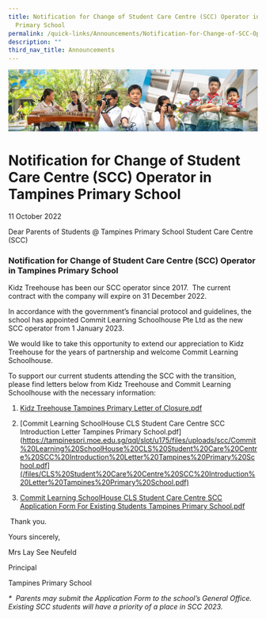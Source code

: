 ```yaml
---
title: Notification for Change of Student Care Centre (SCC) Operator in Tampines
  Primary School
permalink: /quick-links/Announcements/Notification-for-Change-of-SCC-Operator-in-Tampines-Primary-School/
description: ""
third_nav_title: Announcements
---
```

![](/images/AboutUs.jpg)


Notification for Change of Student Care Centre (SCC) Operator in Tampines Primary School
========================================================================================

11 October 2022

  

Dear Parents of Students @ Tampines Primary School Student Care Centre (SCC)

  

### **Notification for Change of Student Care Centre (SCC) Operator in Tampines Primary School**  

  

Kidz Treehouse has been our SCC operator since 2017.  The current contract with the company will expire on 31 December 2022.  

  

In accordance with the government’s financial protocol and guidelines, the school has appointed Commit Learning Schoolhouse Pte Ltd as the new SCC operator from 1 January 2023. 

  

We would like to take this opportunity to extend our appreciation to Kidz Treehouse for the years of partnership and welcome Commit Learning Schoolhouse.

  

To support our current students attending the SCC with the transition, please find letters below from Kidz Treehouse and Commit Learning Schoolhouse with the necessary information:

  

1.  [Kidz Treehouse Tampines Primary Letter of Closure.pdf](/files/Kidz%20Treehouse%20%20Tampines%20Primary%20Letter%20of%20Closure.pdf)
    
2. [Commit Learning SchoolHouse CLS Student Care Centre SCC Introduction Letter Tampines Primary School.pdf](https://tampinespri.moe.edu.sg/qql/slot/u175/files/uploads/scc/Commit%20Learning%20SchoolHouse%20CLS%20Student%20Care%20Centre%20SCC%20Introduction%20Letter%20Tampines%20Primary%20School.pdf](/files/CLS%20Student%20Care%20Centre%20SCC%20Introduction%20Letter%20Tampines%20Primary%20School.pdf)
    
3.  [Commit Learning SchoolHouse CLS Student Care Centre SCC Application Form For Existing Students Tampines Primary School.pdf](https://tampinespri.moe.edu.sg/qql/slot/u175/files/uploads/scc/Commit%20Learning%20SchoolHouse%20CLS%20Student%20Care%20Centre%20SCC%20Application%20Form%20For%20Existing%20Students%20Tampines%20Primary%20School.pdf)  
    

  

 Thank you.

  

Yours sincerely,

Mrs Lay See Neufeld  

Principal

Tampines Primary School

  

<i>\*  Parents may submit the Application Form to the school’s General Office.  Existing SCC students will have a priority of a place in SCC 2023.</i>